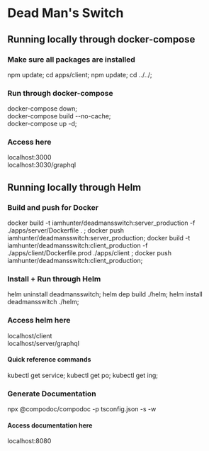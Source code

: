 # Dead Man's Switch

## Running locally through docker-compose

### Make sure all packages are installed

npm update; cd apps/client; npm update; cd ../../;

### Run through docker-compose

docker-compose down;  
docker-compose build --no-cache;  
docker-compose up -d;

### Access here

localhost:3000  
localhost:3030/graphql

## Running locally through Helm

### Build and push for Docker

docker build -t iamhunter/deadmansswitch:server_production -f ./apps/server/Dockerfile . ;
docker push iamhunter/deadmansswitch:server_production;
docker build -t iamhunter/deadmansswitch:client_production -f ./apps/client/Dockerfile.prod ./apps/client ;
docker push iamhunter/deadmansswitch:client_production;

### Install + Run through Helm

helm uninstall deadmansswitch;
helm dep build ./helm;
helm install deadmansswitch ./helm;

### Access helm here

localhost/client  
localhost/server/graphql

#### Quick reference commands

kubectl get service;
kubectl get po;
kubectl get ing;

### Generate Documentation

npx @compodoc/compodoc -p tsconfig.json -s -w

#### Access documentation here

localhost:8080
